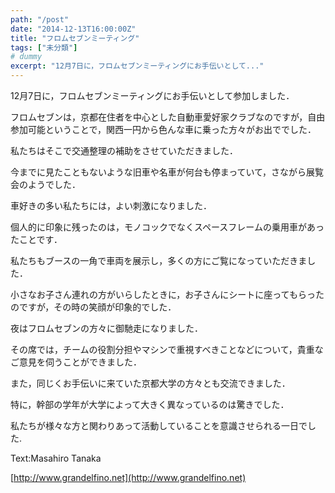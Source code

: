 ```yaml
---
path: "/post"
date: "2014-12-13T16:00:00Z"
title: "フロムセブンミーティング"
tags: ["未分類"]
# dummy
excerpt: "12月7日に，フロムセブンミーティングにお手伝いとして..."
---
```




[](13-1.jpg)

12月7日に，フロムセブンミーティングにお手伝いとして参加しました．

フロムセブンは，京都在住者を中心とした自動車愛好家クラブなのですが，自由参加可能ということで，関西一円から色んな車に乗った方々がお出ででした．

私たちはそこで交通整理の補助をさせていただきました．

今までに見たこともないような旧車や名車が何台も停まっていて，さながら展覧会のようでした．

車好きの多い私たちには，よい刺激になりました．

個人的に印象に残ったのは，モノコックでなくスペースフレームの乗用車があったことです．

私たちもブースの一角で車両を展示し，多くの方にご覧になっていただきました．

小さなお子さん連れの方がいらしたときに，お子さんにシートに座ってもらったのですが，その時の笑顔が印象的でした．

夜はフロムセブンの方々に御馳走になりました．

その席では，チームの役割分担やマシンで重視すべきことなどについて，貴重なご意見を伺うことができました．

また，同じくお手伝いに来ていた京都大学の方々とも交流できました．

特に，幹部の学年が大学によって大きく異なっているのは驚きでした．

私たちが様々な方と関わりあって活動していることを意識させられる一日でした.

Text:Masahiro Tanaka

[http://www.grandelfino.net](http://www.grandelfino.net)

